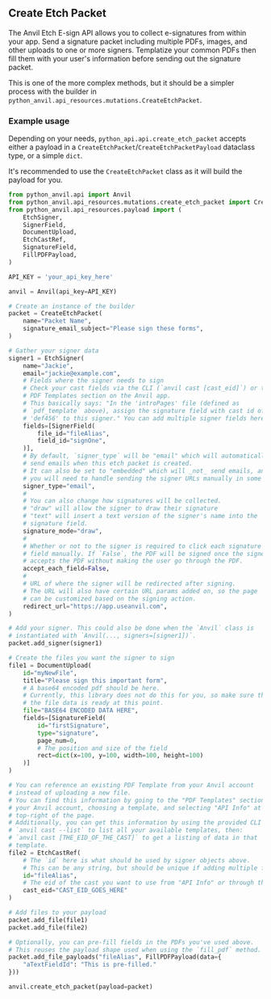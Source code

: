 ## Create Etch Packet

The Anvil Etch E-sign API allows you to collect e-signatures from within your
app. Send a signature packet including multiple PDFs, images, and other uploads
to one or more signers. Templatize your common PDFs then fill them with your
user's information before sending out the signature packet.

This is one of the more complex methods, but it should be a simpler process
with the builder in `python_anvil.api_resources.mutations.CreateEtchPacket`.

### Example usage

Depending on your needs, `python_api.api.create_etch_packet` accepts either a
payload in a `CreateEtchPacket`/`CreateEtchPacketPayload` dataclass type, or a
simple `dict`.

It's recommended to use the `CreateEtchPacket` class as it will build the
payload for you.


```python
from python_anvil.api import Anvil
from python_anvil.api_resources.mutations.create_etch_packet import CreateEtchPacket
from python_anvil.api_resources.payload import (
    EtchSigner,
    SignerField,
    DocumentUpload,
    EtchCastRef,
    SignatureField,
    FillPDFPayload,
)

API_KEY = 'your_api_key_here'

anvil = Anvil(api_key=API_KEY)

# Create an instance of the builder
packet = CreateEtchPacket(
    name="Packet Name",
    signature_email_subject="Please sign these forms",
)

# Gather your signer data
signer1 = EtchSigner(
    name="Jackie",
    email="jackie@example.com",
    # Fields where the signer needs to sign
    # Check your cast fields via the CLI (`anvil cast [cast_eid]`) or the
    # PDF Templates section on the Anvil app.
    # This basically says: "In the 'introPages' file (defined as
    # `pdf_template` above), assign the signature field with cast id of
    # 'def456' to this signer." You can add multiple signer fields here.
    fields=[SignerField(
        file_id="fileAlias",
        field_id="signOne",
    )],
    # By default, `signer_type` will be "email" which will automatically
    # send emails when this etch packet is created.
    # It can also be set to "embedded" which will _not_ send emails, and
    # you will need to handle sending the signer URLs manually in some way.
    signer_type="email",
    #
    # You can also change how signatures will be collected.
    # "draw" will allow the signer to draw their signature
    # "text" will insert a text version of the signer's name into the
    # signature field.
    signature_mode="draw",
    #
    # Whether or not to the signer is required to click each signature
    # field manually. If `False`, the PDF will be signed once the signer
    # accepts the PDF without making the user go through the PDF.
    accept_each_field=False,
    #
    # URL of where the signer will be redirected after signing.
    # The URL will also have certain URL params added on, so the page
    # can be customized based on the signing action.
    redirect_url="https://app.useanvil.com",
)

# Add your signer. This could also be done when the `Anvil` class is
# instantiated with `Anvil(..., signers=[signer1])`.
packet.add_signer(signer1)

# Create the files you want the signer to sign
file1 = DocumentUpload(
    id="myNewFile",
    title="Please sign this important form",
    # A base64 encoded pdf should be here.
    # Currently, this library does not do this for you, so make sure that
    # the file data is ready at this point.
    file="BASE64 ENCODED DATA HERE",
    fields=[SignatureField(
        id="firstSignature",
        type="signature",
        page_num=0,
        # The position and size of the field
        rect=dict(x=100, y=100, width=100, height=100)
    )]
)

# You can reference an existing PDF Template from your Anvil account
# instead of uploading a new file.
# You can find this information by going to the "PDF Templates" section of
# your Anvil account, choosing a template, and selecting "API Info" at the
# top-right of the page.
# Additionally, you can get this information by using the provided CLI by:
# `anvil cast --list` to list all your available templates, then:
# `anvil cast [THE_EID_OF_THE_CAST]` to get a listing of data in that
# template.
file2 = EtchCastRef(
    # The `id` here is what should be used by signer objects above.
    # This can be any string, but should be unique if adding multiple files.
    id="fileAlias",
    # The eid of the cast you want to use from "API Info" or through the CLI
    cast_eid="CAST_EID_GOES_HERE"
)

# Add files to your payload
packet.add_file(file1)
packet.add_file(file2)

# Optionally, you can pre-fill fields in the PDFs you've used above.
# This reuses the payload shape used when using the `fill_pdf` method.
packet.add_file_payloads("fileAlias", FillPDFPayload(data={
    "aTextFieldId": "This is pre-filled."
}))

anvil.create_etch_packet(payload=packet)
```
